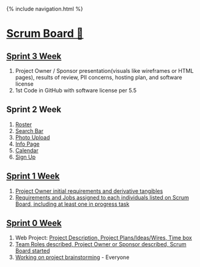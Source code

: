 {% include navigation.html %}

# [Scrum Board 🚀](https://github.com/christinlee367/womenInSTEMandDavid/projects/1)

## [Sprint 3 Week](https://github.com/christinlee367/womenInSTEMandDavid/issues/19)
1. Project Owner / Sponsor presentation(visuals like wireframes or HTML pages), results of review, PII concerns, hosting plan, and software license
2. 1st Code in GitHub with software license per 5.5

## Sprint 2 Week
1. [Roster](https://github.com/christinlee367/womenInSTEMandDavid/issues/9)
2. [Search Bar](https://github.com/christinlee367/womenInSTEMandDavid/issues/12)
3. [Photo Upload](https://github.com/christinlee367/womenInSTEMandDavid/issues/8)
4. [Info Page](https://github.com/christinlee367/womenInSTEMandDavid/issues/13)
5. [Calendar](https://github.com/christinlee367/womenInSTEMandDavid/issues/11)
6. [Sign Up](https://github.com/christinlee367/womenInSTEMandDavid/issues/10)

## [Sprint 1 Week](https://github.com/christinlee367/womenInSTEMandDavid/issues/7)
1. [Project Owner initial requirements and derivative tangibles](https://github.com/christinlee367/womenInSTEMandDavid#readme)
2. [Requirements and Jobs assigned to each individuals listed on Scrum Board, including at least one in progress task](https://github.com/christinlee367/womenInSTEMandDavid/projects/1)

## [Sprint 0 Week](https://github.com/christinlee367/womenInSTEMandDavid/issues/2)
1. Web Project: [Project Description, Project Plans/Ideas/Wires, Time box](https://github.com/christinlee367/womenInSTEMandDavid#readme)
2. [Team Roles described, Project Owner or Sponsor described, Scrum Board started](https://github.com/christinlee367/womenInSTEMandDavid#readme)
3. [Working on project brainstorming](https://github.com/christinlee367/womenInSTEMandDavid#readm) - Everyone
